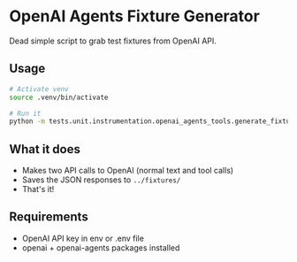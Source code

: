 # OpenAI Agents Fixture Generator

Dead simple script to grab test fixtures from OpenAI API.

## Usage

```bash
# Activate venv
source .venv/bin/activate

# Run it
python -m tests.unit.instrumentation.openai_agents_tools.generate_fixtures
```

## What it does

- Makes two API calls to OpenAI (normal text and tool calls)
- Saves the JSON responses to `../fixtures/`
- That's it!

## Requirements

- OpenAI API key in env or .env file
- openai + openai-agents packages installed